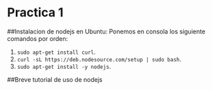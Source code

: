 Practica 1
==========

##Instalacion de nodejs en Ubuntu:
Ponemos en consola los siguiente comandos por orden:
1. `sudo apt-get install curl`.
2. `curl -sL https://deb.nodesource.com/setup | sudo bash`.
3. `sudo apt-get install -y nodejs`.

##Breve tutorial de uso de nodejs
